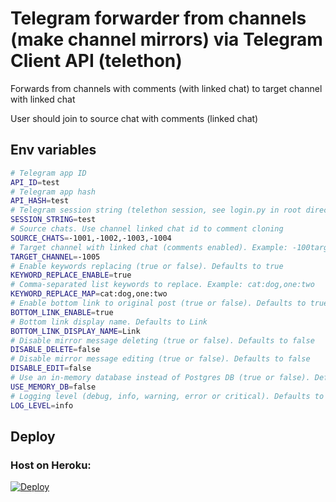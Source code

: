 # Telegram forwarder from channels (make channel mirrors) via Telegram Client API (telethon)

Forwards from channels with comments (with linked chat) to target channel with linked chat

User should join to source chat with comments (linked chat)

## Env variables

```bash
# Telegram app ID
API_ID=test
# Telegram app hash
API_HASH=test
# Telegram session string (telethon session, see login.py in root directory)
SESSION_STRING=test
# Source chats. Use channel linked chat id to comment cloning
SOURCE_CHATS=-1001,-1002,-1003,-1004
# Target channel with linked chat (comments enabled). Example: -100target1
TARGET_CHANNEL=-1005
# Enable keywords replacing (true or false). Defaults to true
KEYWORD_REPLACE_ENABLE=true
# Comma-separated list keywords to replace. Example: cat:dog,one:two
KEYWORD_REPLACE_MAP=cat:dog,one:two
# Enable bottom link to original post (true or false). Defaults to true
BOTTOM_LINK_ENABLE=true
# Bottom link display name. Defaults to Link
BOTTOM_LINK_DISPLAY_NAME=Link
# Disable mirror message deleting (true or false). Defaults to false
DISABLE_DELETE=false
# Disable mirror message editing (true or false). Defaults to false
DISABLE_EDIT=false
# Use an in-memory database instead of Postgres DB (true or false). Defaults to false
USE_MEMORY_DB=false
# Logging level (debug, info, warning, error or critical). Defaults to info
LOG_LEVEL=info
```

## Deploy

### Host on Heroku:

[![Deploy](https://www.herokucdn.com/deploy/button.svg)](https://heroku.com/deploy?template=https://github.com/khoben/telemirror/tree/custom/madlifer)
